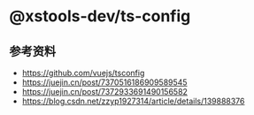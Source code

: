# @xstools-dev/ts-config

## 参考资料

- https://github.com/vuejs/tsconfig
- https://juejin.cn/post/7370516186909589545
- https://juejin.cn/post/7372933691490156582
- https://blog.csdn.net/zzyp1927314/article/details/139888376
